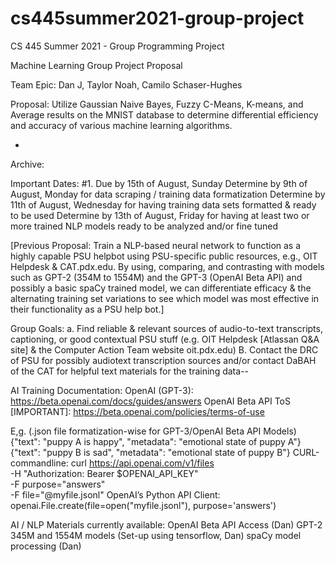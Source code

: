 # cs445summer2021-group-project
CS 445 Summer 2021 - Group Programming Project


Machine Learning Group Project Proposal


Team Epic: Dan J, Taylor Noah, Camilo Schaser-Hughes

Proposal: Utilize Gaussian Naive Bayes, Fuzzy C-Means, K-means, and Average results on the MNIST database to determine differential efficiency and accuracy of various machine learning algorithms.



-



Archive:

Important Dates: #1. Due by 15th of August, Sunday
Determine by 9th of August, Monday for data scraping / training data formatization
Determine by 11th of August, Wednesday for having training data sets formatted & ready to be used
Determine by 13th of August, Friday for having at least two or more trained NLP models ready to be analyzed and/or fine tuned

[Previous Proposal: Train a NLP-based neural network to function as a highly capable PSU helpbot using PSU-specific public resources, e.g., OIT Helpdesk & CAT.pdx.edu. By using, comparing, and contrasting with models such as GPT-2 (354M to 1554M) and the GPT-3 (OpenAI Beta API) and possibly a basic spaCy trained model, we can differentiate efficacy & the alternating training set variations to see which model was most effective in their functionality as a PSU help bot.]


Group Goals: a. Find reliable & relevant sources of audio-to-text transcripts, captioning, or good contextual PSU stuff (e.g. OIT Helpdesk [Atlassan Q&A site] & the Computer Action Team website oit.pdx.edu)
B. Contact the DRC of PSU for possibly audiotext transcription sources and/or contact DaBAH of the CAT for helpful text materials for the training data--

AI Training Documentation:
OpenAI (GPT-3): https://beta.openai.com/docs/guides/answers
OpenAI Beta API ToS [IMPORTANT]: https://beta.openai.com/policies/terms-of-use

E,g. (.json file formatization-wise for GPT-3/OpenAI Beta API Models)
{"text": "puppy A is happy", "metadata": "emotional state of puppy A"}
{"text": "puppy B is sad", "metadata": "emotional state of puppy B"}
CURL-commandline:
curl https://api.openai.com/v1/files \
  -H "Authorization: Bearer $OPENAI_API_KEY" \
  -F purpose="answers" \
  -F file="@myfile.jsonl"
OpenAI’s Python API Client:
openai.File.create(file=open("myfile.jsonl"), purpose='answers')

AI / NLP Materials currently available:
OpenAI Beta API Access (Dan)
GPT-2 345M and 1554M models (Set-up using tensorflow, Dan)
spaCy model processing (Dan)

